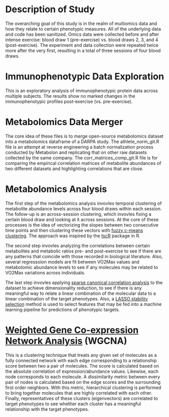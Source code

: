 # Description of Study
The overarching goal of this study is in the realm of multiomics data and how they relate to certain phenotypic measures. All of the underlying data and code has been sanitized. Omics data were collected before and after intense exercise: blood draw 1 (pre-exercise) vs. blood draws 2, 3, and 4 (post-exercise). The experiment and data collection were repeated twice more after the very first, resulting in a total of three sessions of four blood draws.

# Immunophenotypic Data Exploration
This is an exploratory analysis of immunophenotypic protein data across multiple subjects. The results show no marked changes in the immunophenotypic profiles post-exercise (vs. pre-exercise).

# Metabolomics Data Merger
The core idea of these files is to merge open-source metabolomics dataset into a metabolomics dataframe of a DARPA study.
The athlete_norm_git.R file is an attempt at reverse engineering a batch normalization process conducted by Metabolon and replicating that on other raw datasets collected by the same company.
The corr_matrices_comp_git.R file is for comparing the empirical correlation matrices of metabolite abundances of two different datasets and highlighting correlations that are close.

# Metabolomics Analysis
The first step of the metabolomics analysis invovles temporal clustering of metabolite abundance levels across four blood draws within each session. The follow-up is an across-session clustering, which invovles fixing a certain blood draw and looking at it across sessions. At the core of these processes is the idea of vectorizing the slopes between two consecutive time points and then clustering these vectors with [fuzzy c-means clustering](https://www.bioconductor.org/packages/release/bioc/vignettes/Mfuzz/inst/doc/Mfuzz.pdf). The approach was inspired by the [tscR](http://www.bioconductor.org/packages/release/bioc/manuals/tscR/man/tscR.pdf) package in R. 

The second step invovles analyzing the correlations between certain metabolites and metabolic ratios pre- and post-exercise to see if there are any patterns that coincide with those recorded in biological literature. Also, several regressoion models are fit between VO2Max values and metabolomic abundance levels to see if any molecules may be related to VO2Max variations across individuals.

The last step invovles applying [sparse canonical correlation analysis](https://cran.r-project.org/web/packages/PMA/PMA.pdf) to the dataset to achieve dimensionality reduction, to see if there is any meaningful way to relate a linear combination of the molecular data to a linear combination of the target phenotypes. Also, a [LASSO stability selection](https://cran.r-project.org/web/packages/stabs/stabs.pdf) method is used to select features that may be fed into a machine learning pipeline for predictions of phenotypic targets.

# [Weighted Gene Co-expression Network Analysis](https://horvath.genetics.ucla.edu/html/CoexpressionNetwork/Rpackages/WGCNA/Tutorials/) (WGCNA)
This is a clustering technique that treats any given set of molecules as a fully connected network with each edge corresponding to a relationship score between two a pair of molecules. The score is calculated based on the absolute correlation of expression/abundance values. Likewise, each node corresponds to each molecule. A dissimilarity metric between every pair of nodes is calculated based on the edge scores and the surrounding first order neighbors. With this metric, hierarchical clustering is performed to bring together molecules that are highly correlated with each other. Finally, representatives of these clusters (eigenvectors) are correlated to target phenotypes to see whether each cluster has a meaningful relationship with the target phenotypes.
